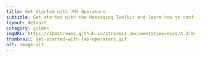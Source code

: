 ```yaml
---
title: Get Started with JMS Operators
subtitle: Get started with the Messaging Toolkit and learn how to configure JMS operators to work with either WebSphere MQ or ActiveMQ messaging systems.
layout: default
category: guides
imgURL: https://ibmstreams.github.io/streamsx.documentation/docs/4.2/messaging/jms-operators-getting-started/
thumbnail: get-started-with-jms-operators.gif
alt: image-alt
---
```

